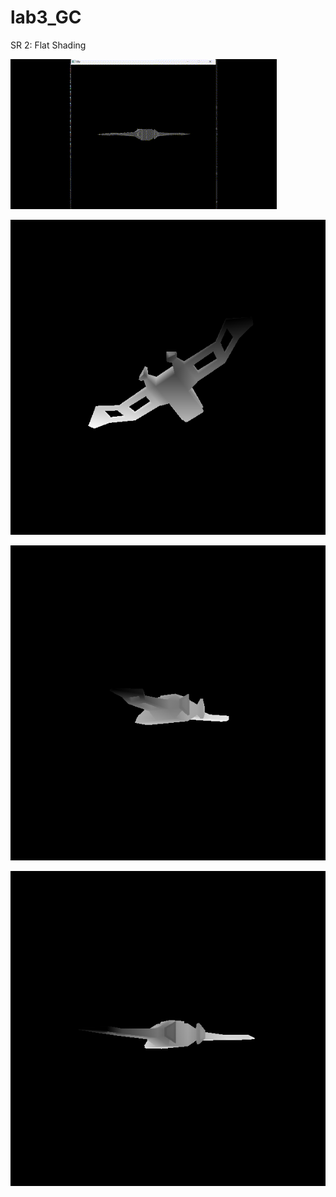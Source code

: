 # lab3_GC
SR 2: Flat Shading

![](https://github.com/angelcast2002/renderPipeline2/blob/master/naveRotando.gif)

![](https://github.com/angelcast2002/renderPipeline2/blob/master/zbuffer.bmp)

![](https://github.com/angelcast2002/renderPipeline2/blob/master/zbuffer1.bmp)

![](https://github.com/angelcast2002/renderPipeline2/blob/master/zbuffer2.bmp)
